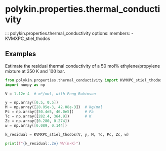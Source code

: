 # polykin.properties.thermal_conductivity

::: polykin.properties.thermal_conductivity
    options:
        members:
            - KVMXPC_stiel_thodos

## Examples

Estimate the residual thermal conductivity of a 50 mol% ethylene/propylene mixture
at 350 K and 100 bar.

```python exec="on" source="console"
from polykin.properties.thermal_conductivity import KVMXPC_stiel_thodos
import numpy as np

V = 1.12e-4  # m³/mol, with Peng-Robinson

y = np.array([0.5, 0.5])
M = np.array([28.05e-3, 42.08e-3])  # kg/mol
Pc = np.array([50.4e5, 46.0e5])     # Pa
Tc = np.array([282.4, 364.9])       # K
Zc = np.array([0.280, 0.274])
w = np.array([0.089, 0.144]) 

k_residual = KVMXPC_stiel_thodos(V, y, M, Tc, Pc, Zc, w)

print(f"{k_residual:.2e} W/(m·K)")
```
